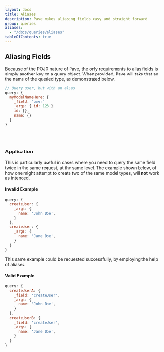 ```yaml
---
layout: docs
title: Aliases
description: Pave makes aliasing fields easy and straight forward
group: queries
aliases:
  - "/docs/queries/aliases"
tableOfContents: true
---
```


## Aliasing Fields

Because of the POJO nature of Pave, the only requirements to alias fields is simply another key on a query object. When provided, Pave will take that as the name of the queried type, as demonstrated below.

```js
// Query user, but with an alias
query: {
  myModelNameHere: { 
    _field: 'user'
    _args: { id: 123 }
    id: {},
    name: {}
  }
}
```
<br><br>

### Application

This is particularly useful in cases where you need to query the same field twice in the same request, at the same level. The example shown below, of how one might attempt to create two of the same model types, will **not** work as intended.

#### Invalid Example

```js
query: {
  createUser: { 
    _args: { 
      name: 'John Doe',
    }
  },
  createUser: { 
    _args: { 
      name: 'Jane Doe',
    }
  }
}
```

This same example could be requested successfully, by employing the help of aliases.

#### Valid Example

```js
query: {
  createUserA: { 
    _field: 'createUser',
    _args: { 
      name: 'John Doe',
    }
  },
  createUserB: { 
    _field: 'createUser',
    _args: { 
      name: 'Jane Doe',
    }
  }
}
```